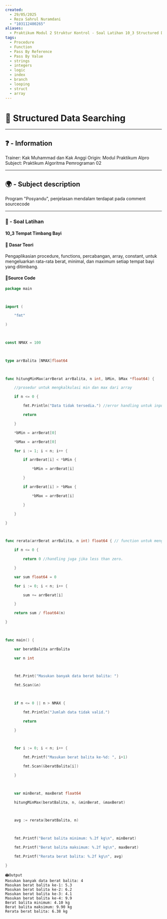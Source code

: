 ```yaml
---
created:
  - 29/05/2025
  - Reza Sahrul Nuramdani
  - "103112400265"
aliases:
  - Praktikum Modul 2 Struktur Kontrol - Soal Latihan 10_3 Structured Data Searching
tags:
  - Procedure
  - Function
  - Pass By Reference
  - Pass By Value
  - strings
  - integers
  - logic
  - index
  - branch
  - looping
  - struct
  - array
---
```

# 📃 Structured Data Searching
---
## ❓ - Information
Trainer: Kak Muhammad dan Kak Anggi
Origin: Modul Praktikum Alpro
Subject: Praktikum Algoritma Pemrograman 02  

---
## 🌍 - Subject description
Program "Posyandu", penjelasan mendalam terdapat pada comment sourcecode

--- 
### 🎯 - Soal Latihan
#### 10_3 Tempat Timbang Bayi

#### 📝 Dasar Teori
Pengaplikasian procedure, functions, percabangan, array, constant, untuk mengeluarkan rata-rata berat, minimal, dan maximum setiap tempat bayi yang ditimbang.

#### 📝Source Code
```go
package main

  

import (

    "fmt"

)

  

const NMAX = 100

  

type arrBalita [NMAX]float64

  

func hitungMinMax(arrBerat arrBalita, n int, bMin, bMax *float64) {

    //prosedur untuk mengkalkulasi min dan max dari array

    if n <= 0 {

        fmt.Println("Data tidak tersedia.") //error handling untuk input yang invalid; seperti dibawah nol.

        return

    }

    *bMin = arrBerat[0]

    *bMax = arrBerat[0]

    for i := 1; i < n; i++ {

        if arrBerat[i] < *bMin {

            *bMin = arrBerat[i]

        }

        if arrBerat[i] > *bMax {

            *bMax = arrBerat[i]

        }

    }

}

  

func rerata(arrBerat arrBalita, n int) float64 { // function untuk menghitung rerata berat bayi

    if n <= 0 {

        return 0 //handling juga jika less than zero.

    }

    var sum float64 = 0

    for i := 0; i < n; i++ {

        sum += arrBerat[i]

    }

    return sum / float64(n)

}

  

func main() {

    var beratBalita arrBalita

    var n int

  

    fmt.Print("Masukan banyak data berat balita: ")

    fmt.Scan(&n)

  

    if n <= 0 || n > NMAX {

        fmt.Println("Jumlah data tidak valid.")

        return

    }

  

    for i := 0; i < n; i++ {

        fmt.Printf("Masukan berat balita ke-%d: ", i+1)

        fmt.Scan(&beratBalita[i])

    }

  

    var minBerat, maxBerat float64

    hitungMinMax(beratBalita, n, &minBerat, &maxBerat)

  

    avg := rerata(beratBalita, n)

  

    fmt.Printf("Berat balita minimum: %.2f kg\n", minBerat)

    fmt.Printf("Berat balita maksimum: %.2f kg\n", maxBerat)

    fmt.Printf("Rerata berat balita: %.2f kg\n", avg)

}
```

	🖨️Output 
	Masukan banyak data berat balita: 4
	Masukan berat balita ke-1: 5.3
	Masukan berat balita ke-2: 6.2
	Masukan berat balita ke-3: 4.1
	Masukan berat balita ke-4: 9.9
	Berat balita minimum: 4.10 kg
	Berat balita maksimum: 9.90 kg
	Rerata berat balita: 6.38 kg